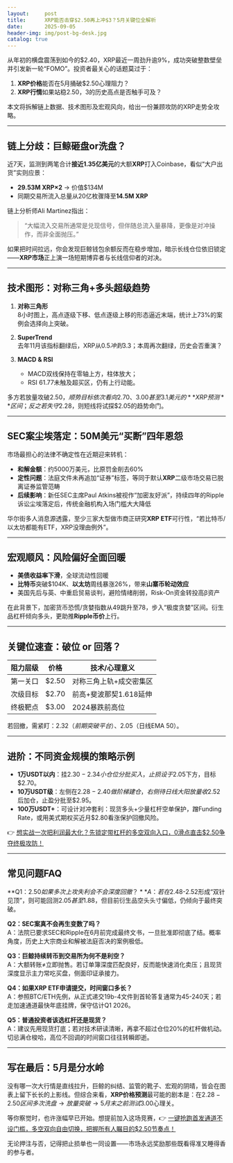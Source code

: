 ```yaml
---
layout:     post
title:      XRP能否击穿$2.50再上冲$3？5月关键位全解析
date:       2025-09-05
header-img: img/post-bg-desk.jpg
catalog: true
---
```


从年初的横盘震荡到如今的$2.40，XRP最近一周劲升逾9%，成功突破整数壁垒并引发新一轮“FOMO”。投资者最关心的话题莫过于：  
1. **XRP价格**能否在5月捅破$2.50心理阻力？  
2. **XRP行情**如果站稳$2.50，$3的历史高点是否触手可及？  

本文将拆解链上数据、技术图形及宏观风向，给出一份兼顾攻防的XRP走势全攻略。

---

## 链上分歧：巨鲸砸盘or洗盘？

近7天，监测到两笔合计**接近1.35亿美元**的大额**XRP**打入Coinbase，看似“大户出货”实则应景：

- **29.53M XRP×2** → 价值$134M  
- 同期交易所流入总量从20亿枚骤降至**14.5M XRP**

链上分析师Ali Martinez指出：  
> “大幅流入交易所通常是兑现信号，但伴随总流入量暴降，更像是对冲操作，而非全面抛压。”

如果把时间拉远，你会发现巨鲸钱包余额反而在稳步增加，暗示长线仓位依旧锁定——**XRP市场**正上演一场短期博弈者与长线信仰者的对决。

---

## 技术图形：对称三角+多头超级趋势

1. **对称三角形**  
   8小时图上，高点逐级下移、低点逐级上移的形态逼近末端，统计上73%的案例会选择向上突破。

2. **SuperTrend**  
   去年11月该指标翻绿后，XRP从$0.5冲到$3.3；本周再次翻绿，历史会否重演？

3. **MACD & RSI**  
   - MACD双线保持在零轴上方，柱体放大；  
   - RSI 61.77未触及超买区，仍有上行动能。

多方若放量攻破$2.50，顺势目标依次看向$2.70、$3.00甚至3.1美元的**XRP预测**区间；反之若失守$2.28，则短线将试探$2.05的趋势命门。

---

## SEC案尘埃落定：50M美元“买断”四年恩怨

市场最担心的法律不确定性在近期迎来转机：

- **和解金额**：约5000万美元，比原罚金削去60%  
- **定性问题**：法庭文件未再追加“证券”标签，等同于默认**XRP**二级市场交易已脱离证券监管范畴  
- **后续影响**：新任SEC主席Paul Atkins被视作“加密友好派”，持续四年的Ripple诉讼尘埃落定后，传统金融机构入场门槛大大降低

华尔街多人消息源透露，至少三家大型做市商正研究**XRP ETF**可行性，“若比特币/以太坊都能有ETF，XRP没理由例外”。

---

## 宏观顺风：风险偏好全面回暖

- **美债收益率下滑**，全球流动性回暖  
- **比特币**突破$104K、**以太坊**周线暴涨26%，带来**山寨币轮动效应**  
- 美国先后与英、中重启贸易谈判，避险情绪削弱，Risk-On资金转投高β资产

在此背景下，加密货币恐慌/贪婪指数从49跳升至78，步入“极度贪婪”区间。衍生品杠杆倾向多头，更助推**Ripple币价**上行。

---

## 关键位速查：破位 or 回落？

| 阻力层级 | 价格 | 技术/心理意义 |
|---------|------|---------------|
| 第一关口 | $2.50 | 对称三角上轨+成交密集区 |
| 次级目标 | $2.70 | 前高+斐波那契1.618延伸 |
| 终极靶点 | $3.00 | 2024暴跌前高位 |

若回撤，需紧盯：$2.32（前期突破平台）、$2.05（日线EMA 50）。

---

## 进阶：不同资金规模的策略示例

- **1万USDT以内**：挂$2.30-2.34小仓位分批买入，止损设于$2.05下方，目标$2.70。  
- **10万USDT级**：左侧在$2.28-2.40做阶梯建仓，右侧待日线大阳放量收$2.52后加仓，止盈分批至$2.95。  
- **100万USDT+**：可设计对冲套利：现货多头+少量杠杆空单保护，蹭Funding Rate，或用美式期权买近月$2.80看涨保护回撤风险。

👉 [想实战一次把利润最大化？先锁定带杠杆的多空双向入口，0滑点直击$2.50争夺终极攻防！](https://okxdog.com/)

---

## 常见问题FAQ

**Q1：$2.50如果多次上攻失利会不会深度回撤？**  
A：若在$2.48-2.52形成“双针见顶”，则可能回测$2.05甚至$1.88，但目前衍生品空头头寸偏低，仍倾向于最终突破。

**Q2：SEC案真不会再生变数了吗？**  
A：法院已要求SEC和Ripple在6月前完成最终文书，一旦批准即彻底了结。概率角度，历史上大宗商业和解被法庭否决的案例极低。

**Q3：巨鲸持续转币到交易所为何不是利空？**  
A：大额转账≠立即抛售。若订单簿深度匹配良好，反而能快速消化卖压；且现货深度显示主力常吃买盘，侧面印证承接力。

**Q4：如果XRP ETF申请提交，时间窗口多长？**  
A：参照BTC/ETH先例，从正式递交19b-4文件到首轮答复通常为45-240天；若走加速通道最快年底挂牌，保守估计Q1 2026。

**Q5：普通投资者该选杠杆还是现货？**  
A：建议先用现货打底；若对技术研读清晰，再拿不超过仓位20%的杠杆做机动。切忌满仓梭哈，高位不回调的时间窗口往往转瞬即逝。

---

## 写在最后：5月是分水岭

没有哪一次大行情是直线拉升，巨鲸的纠结、监管的靴子、宏观的阴晴，皆会在图表上留下长长的上影线。但综合来看，**XRP价格预测**最可能的剧本是：在$2.28-2.50区间多次洗盘→放量突破→5月末之前测试$3.00心理关。

等你察觉时，也许涨幅早已开始。想提前加入这场竞赛，👉 [一键抢跑首发通道不设门槛，多空双向自由切换，把握所有人瞩目的$2.50节奏点！](https://okxdog.com/)

无论押注与否，记得把止损单也一同设置——市场永远奖励那些既看得准又睡得香的参与者。